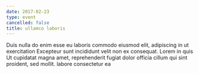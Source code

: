 ```yaml
---
date: 2017-02-23
type: event
cancelled: false
title: ullamco laboris
---
```

Duis nulla do enim esse eu laboris commodo eiusmod elit, adipiscing in ut exercitation Excepteur sunt incididunt velit non ex consequat. Lorem in quis Ut cupidatat magna amet, reprehenderit fugiat dolor officia cillum qui sint proident, sed mollit. labore consectetur ea